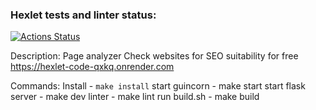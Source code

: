 ### Hexlet tests and linter status:
[![Actions Status](https://github.com/AntonLysachev/python-project-83/actions/workflows/hexlet-check.yml/badge.svg)](https://github.com/AntonLysachev/python-project-83/actions)

Description: Page analyzer
             Check websites for SEO suitability for free
             https://hexlet-code-qxkq.onrender.com

Commands: 
        Install - `make install`
        start guincorn - make start
        start flask server - make dev
        linter - make lint
        run build.sh - make build